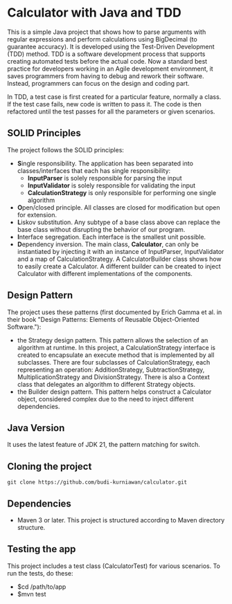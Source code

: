 # Calculator with Java and TDD

This is a simple Java project that shows how to parse arguments with regular expressions and perform calculations using BigDecimal (to guarantee accuracy). It is developed using the Test-Driven Development (TDD) method. TDD is a software development process that supports creating automated tests before the actual code. Now a standard best practice for developers working in an Agile development environment, it saves programmers from having to debug and rework their software. Instead, programmers can focus on the design and coding part.

In TDD, a test case is first created for a particular feature, normally a class. If the test case fails, new code is written to pass it. The code is then refactored until the test passes for all the parameters or given scenarios. 

## SOLID Principles
The project follows the SOLID principles:
- **S**ingle responsibility. The application has been separated into classes/interfaces that each has single responsibility: 
    - **InputParser** is solely responsible for parsing the input
    - **InputValidator** is solely responsible for validating the input
    - **CalculationStrategy** is only responsible for performing one single algorithm
- **O**pen/closed principle. All classes are closed for modification but open for extension.
- **L**iskov substitution. Any subtype of a base class above can replace the base class without disrupting the behavior of our program.
- **I**nterface segregation. Each interface is the smallest unit possible.
- **D**ependency inversion. The main class, **Calculator**, can only be instantiated by injecting it with an instance of InputParser, InputValidator and a map of CalculationStrategy. A CalculatorBuilder class shows how to easily create a Calculator. A different builder can be created to inject Calculator with different implementations of the components.

## Design Pattern
The project uses these patterns (first documented by Erich Gamma et al. in their book "Design Patterns: Elements of Reusable Object-Oriented Software."):

- the Strategy design pattern. This pattern allows the selection of an algorithm at runtime. In this project, a CalculationStrategy interface is created to encapsulate an execute method that is implemented by all subclasses. There are four subclasses of CalculationStrategy, each representing an operation: AdditionStrategy, SubtractionStrategy, MultiplicationStrategy and DivisionStrategy. There is also a Context class that delegates an algorithm to different Strategy objects.
- the Builder design pattern. This pattern helps construct a Calculator object, considered complex due to the need to inject different dependencies.

## Java Version
It uses the latest feature of JDK 21, the pattern matching for switch.

## Cloning the project
```
git clone https://github.com/budi-kurniawan/calculator.git
```

## Dependencies
- Maven 3 or later. This project is structured according to Maven directory structure.

## Testing the app
This project includes a test class (CalculatorTest) for various scenarios. To run the tests, do these:

- $cd /path/to/app
- $mvn test
